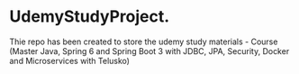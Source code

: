 # UdemyStudyProject. 
 Thie repo has been created to store the udemy study materials - Course (Master Java, Spring 6 and Spring Boot 3 with JDBC, JPA, Security, Docker and Microservices with Telusko)
